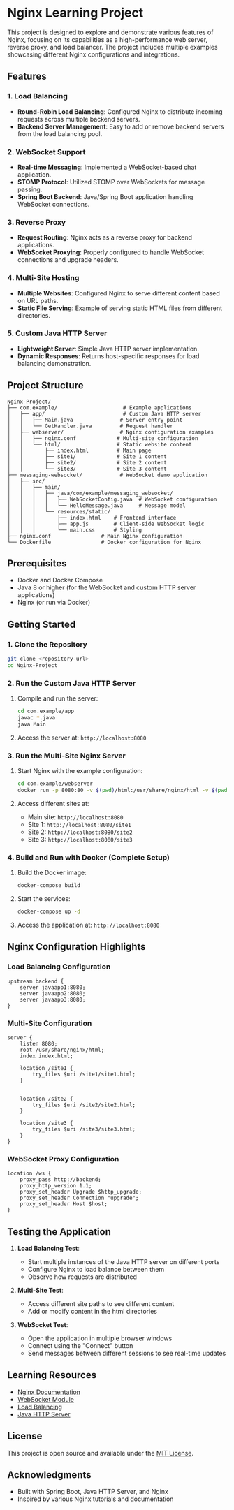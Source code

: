 # Nginx Learning Project

This project is designed to explore and demonstrate various features of Nginx, focusing on its capabilities as a high-performance web server, reverse proxy, and load balancer. The project includes multiple examples showcasing different Nginx configurations and integrations.

## Features

### 1. Load Balancing
- **Round-Robin Load Balancing**: Configured Nginx to distribute incoming requests across multiple backend servers.
- **Backend Server Management**: Easy to add or remove backend servers from the load balancing pool.

### 2. WebSocket Support
- **Real-time Messaging**: Implemented a WebSocket-based chat application.
- **STOMP Protocol**: Utilized STOMP over WebSockets for message passing.
- **Spring Boot Backend**: Java/Spring Boot application handling WebSocket connections.

### 3. Reverse Proxy
- **Request Routing**: Nginx acts as a reverse proxy for backend applications.
- **WebSocket Proxying**: Properly configured to handle WebSocket connections and upgrade headers.

### 4. Multi-Site Hosting
- **Multiple Websites**: Configured Nginx to serve different content based on URL paths.
- **Static File Serving**: Example of serving static HTML files from different directories.

### 5. Custom Java HTTP Server
- **Lightweight Server**: Simple Java HTTP server implementation.
- **Dynamic Responses**: Returns host-specific responses for load balancing demonstration.

## Project Structure

```
Nginx-Project/
├── com.example/                     # Example applications
│   ├── app/                         # Custom Java HTTP server
│   │   ├── Main.java               # Server entry point
│   │   └── GetHandler.java         # Request handler
│   ├── webserver/                  # Nginx configuration examples
│   │   ├── nginx.conf             # Multi-site configuration
│   │   └── html/                  # Static website content
│   │       ├── index.html         # Main page
│   │       ├── site1/             # Site 1 content
│   │       ├── site2/             # Site 2 content
│   │       └── site3/             # Site 3 content
├── messaging-websocket/            # WebSocket demo application
│   ├── src/
│   │   ├── main/
│   │   │   ├── java/com/example/messaging_websocket/
│   │   │   │   ├── WebSocketConfig.java  # WebSocket configuration
│   │   │   │   └── HelloMessage.java     # Message model
│   │   │   └── resources/static/
│   │   │       ├── index.html    # Frontend interface
│   │   │       ├── app.js        # Client-side WebSocket logic
│   │   │       └── main.css      # Styling
├── nginx.conf                # Main Nginx configuration
└── Dockerfile                # Docker configuration for Nginx
```

## Prerequisites

- Docker and Docker Compose
- Java 8 or higher (for the WebSocket and custom HTTP server applications)
- Nginx (or run via Docker)

## Getting Started

### 1. Clone the Repository

```bash
git clone <repository-url>
cd Nginx-Project
```

### 2. Run the Custom Java HTTP Server

1. Compile and run the server:
   ```bash
   cd com.example/app
   javac *.java
   java Main
   ```

2. Access the server at: `http://localhost:8080`

### 3. Run the Multi-Site Nginx Server

1. Start Nginx with the example configuration:
   ```bash
   cd com.example/webserver
   docker run -p 8080:80 -v $(pwd)/html:/usr/share/nginx/html -v $(pwd)/nginx.conf:/etc/nginx/nginx.conf:ro nginx
   ```

2. Access different sites at:
   - Main site: `http://localhost:8080`
   - Site 1: `http://localhost:8080/site1`
   - Site 2: `http://localhost:8080/site2`
   - Site 3: `http://localhost:8080/site3`

### 4. Build and Run with Docker (Complete Setup)

1. Build the Docker image:
   ```bash
   docker-compose build
   ```

2. Start the services:
   ```bash
   docker-compose up -d
   ```

3. Access the application at: `http://localhost:8080`

## Nginx Configuration Highlights

### Load Balancing Configuration
```nginx
upstream backend {
    server javaapp1:8080;
    server javaapp2:8080;
    server javaapp3:8080;
}
```

### Multi-Site Configuration
```nginx
server {
    listen 8080;
    root /usr/share/nginx/html;
    index index.html;

    location /site1 {
        try_files $uri /site1/site1.html;
    }

    
    location /site2 {
        try_files $uri /site2/site2.html;
    }
    
    location /site3 {
        try_files $uri /site3/site3.html;
    }
}
```

### WebSocket Proxy Configuration
```nginx
location /ws {
    proxy_pass http://backend;
    proxy_http_version 1.1;
    proxy_set_header Upgrade $http_upgrade;
    proxy_set_header Connection "upgrade";
    proxy_set_header Host $host;
}
```

## Testing the Application

1. **Load Balancing Test**:
   - Start multiple instances of the Java HTTP server on different ports
   - Configure Nginx to load balance between them
   - Observe how requests are distributed

2. **Multi-Site Test**:
   - Access different site paths to see different content
   - Add or modify content in the html directories

3. **WebSocket Test**:
   - Open the application in multiple browser windows
   - Connect using the "Connect" button
   - Send messages between different sessions to see real-time updates

## Learning Resources

- [Nginx Documentation](https://nginx.org/en/docs/)
- [WebSocket Module](https://nginx.org/en/docs/http/websocket.html)
- [Load Balancing](https://docs.nginx.com/nginx/admin-guide/load-balancer/tcp-udp-load-balancer/)
- [Java HTTP Server](https://docs.oracle.com/javase/8/docs/jre/api/net/httpserver/spec/)

## License

This project is open source and available under the [MIT License](LICENSE).

## Acknowledgments

- Built with Spring Boot, Java HTTP Server, and Nginx
- Inspired by various Nginx tutorials and documentation
